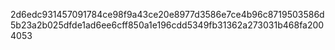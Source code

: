 2d6edc931457091784ce98f9a43ce20e8977d3586e7ce4b96c8719503586d5b23a2b025dfde1ad6ee6cff850a1e196cdd5349fb31362a273031b468fa2004053
